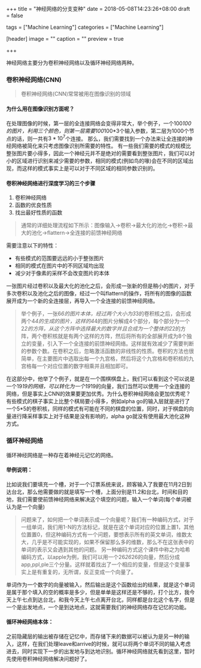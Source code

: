 +++
title = "神经网络的分支变种"
date = 2018-05-08T14:23:26+08:00
draft = false

tags = ["Machine Learning"]
categories = ["Machine Learning"]

[header]
image = ""
caption = ""
preview = true

+++

神经网络主要分为卷积神经网络以及循环神经网络两种。
### 卷积神经网络(CNN)
>卷积神经网络(CNN)常常被用在图像识别的领域

#### 为什么用在图像识别方面呢？
在处理图像的时候，第一层的全连接网络会变得非常大，举个例子，一个100*100的图片，利用三个颜色，则第一层需要100*100*3个输入参数，第二层为1000个节点的话，则一共有$3*10^7$个连接。
那么，我们需要找到一个办法来让全连接的神经网络被简化来只考虑图像识别所需要的特性。
有一些我们需要的模式的规模比整张图片要小得多，因此一个神经元并不是绝对的需要看到整张图片，我们可以对小的区域进行识别来减少需要的参数，相同的模式(例如鸟的喙)会在不同的区域出现，而这样的模式事实上是可以对于不同区域的相同参数识别的。
#### 卷积神经网络进行深度学习的三个步骤
1. 卷积神经网络
2. 函数的优良性质                                                                                                                                                                                                                                                                                                                                                                                                                                                                                                                                                                                                                                                                                                                                                                                                                                                                                                                                                                                                                                                                                                                                                                                                                                                                                                                                                                                                                                                                                                                                                                                                                                                                                                                                                                                                                                                                   
3. 找出最好性质的函数

>通常的详细处理流程如下所示：图像输入->卷积->最大化的池化->卷积->最大的池化->flattern->全连接的前馈神经网络

需要注意以下的特性：

* 有些模式的范围要远远的小于整张图片
* 相同的模式在图片中的不同区域均出现
* 减少对于像素的采样不会改变图片的本体

一张图片经过卷积以及最大化的池化之后，会形成一张新的但是稍小的图片，对于多次卷积以及池化之后的图像，经过一个叫flattern的操作，将所有的图像的函数展开成为一个新的全连接层，再导入一个全连接的前馈神经网络。

>举个例子，一张6*6的图片本体，经过两个大小为3*3的卷积核之后，会形成两个4*4的生成的图片，这样的4*4的图片分解成4个部分，每个部分为一个2*2的方阵，从这个方阵中选择最大的数字并且合成为一个整体的2*2的方阵，两个卷积核就是有两个这样的方阵，然后将所有的全部展开成为8个独立的变量，引入下一个全连接的前馈神经网络。这样就有效减少了需要判断的参数个数。在卷积之后，忽略激活函数的非线性的性质。卷积的方法也很简单，在主要图片中选取出每一个九宫格，然后将这个九宫格和卷积核的九宫格每一个对应位置的数字相乘并且相加即可。

在这部分中，他举了个例子，就是在一个围棋棋盘上，我们可以看到这个可以说是一个19*19的网络，可以转化为一个19*19的向量，我们当然可以使用一个全连接的网络，但是事实上CNN的效果要更加优秀。为什么卷积神经网络会更加优秀呢？有些模式的棋子事实上比整个棋局要小得多，例如alpha go的输入层就是进行了一个5*5的卷积核，同样的模式有可能在不同的棋盘的位置，同时，对于棋盘的向量进行降采样事实上对于结果是没有影响的，alpha go就没有使用最大池化这种方式。
### 循环神经网络
循环神经网络是一种存在着神经元记忆的网络。
#### 举例说明：
比如说我们要填充一个槽，对于一个订票系统来说，顾客输入了我要在11月2日到达台北，那么他需要做的就是填写一个槽，上面分别是11.2和台北，时间和目的地，我们需要使前馈神经网络来解决这个填空的问题，输入一个单词(每个单词被认为是一个向量)
>问题来了，如何把一个单词表示成一个向量呢？我们有一种编码方式，对于一组单词，我们用1-N的方法标记，就是在这个单词对应的位置上置1，其他位置置0，但这种编码方式有一个问题，要想表示所有的英文单词，维数太大，几乎是不可能实现的，如果不保留那么多的维数，那么不在这张表中的单词的表示又会遇到其他的问题。
>另一种编码方式这个课件中称之为哈希编码方式，以apple为例，我们可以用一个26*26*26的向量，然后分成app,ppl,ple三个分量。这样就着找出了一个相应的变量，但是这个变量事实上是有重复的，无所谓，反正变成一个向量了。

单词作为一个数字的向量被输入，然后输出是这个函数给出的结果，就是这个单词是属于那个填入的空的概率是多少，但是单单是这样还是不够的，打个比方，我今天上午七点到达台北，和我今天上午七点离开台北，同样都是台北这个名字，但是一个是出发地点，一个是到达地点，这就需要我们的神经网络存在记忆的功能。
#### 循环神经网络本体：
之前隐藏层的输出被存储在记忆中，而存储下来的数据可以被认为是另一种的输入，这样，在我们处理leave和arrive的时候，就可以将两个单词不同的输入考虑进去，同时实现下一步的出发地与到达地识别。循环神经网络就先看到这里，暂时先使用卷积神经网络解决问题好了。